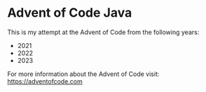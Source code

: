 # Advent of Code Java

This is my attempt at the Advent of Code from the following years:
* 2021
* 2022
* 2023

For more information about the Advent of Code visit: https://adventofcode.com
